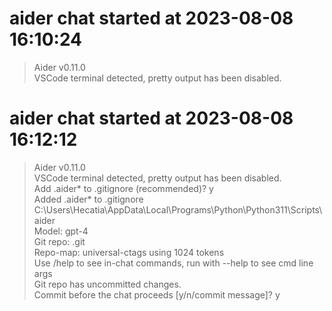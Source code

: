 
# aider chat started at 2023-08-08 16:10:24

> Aider v0.11.0  
> VSCode terminal detected, pretty output has been disabled.  

# aider chat started at 2023-08-08 16:12:12

> Aider v0.11.0  
> VSCode terminal detected, pretty output has been disabled.  
> Add .aider* to .gitignore (recommended)? y  
> Added .aider* to .gitignore  
> C:\Users\Hecatia\AppData\Local\Programs\Python\Python311\Scripts\aider  
> Model: gpt-4  
> Git repo: .git  
> Repo-map: universal-ctags using 1024 tokens  
> Use /help to see in-chat commands, run with --help to see cmd line args  
> Git repo has uncommitted changes.  
> Commit before the chat proceeds [y/n/commit message]? y  
